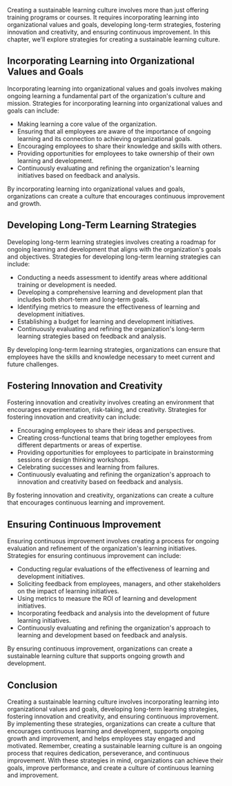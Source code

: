 
Creating a sustainable learning culture involves more than just offering training programs or courses. It requires incorporating learning into organizational values and goals, developing long-term strategies, fostering innovation and creativity, and ensuring continuous improvement. In this chapter, we'll explore strategies for creating a sustainable learning culture.

Incorporating Learning into Organizational Values and Goals
-----------------------------------------------------------

Incorporating learning into organizational values and goals involves making ongoing learning a fundamental part of the organization's culture and mission. Strategies for incorporating learning into organizational values and goals can include:

* Making learning a core value of the organization.
* Ensuring that all employees are aware of the importance of ongoing learning and its connection to achieving organizational goals.
* Encouraging employees to share their knowledge and skills with others.
* Providing opportunities for employees to take ownership of their own learning and development.
* Continuously evaluating and refining the organization's learning initiatives based on feedback and analysis.

By incorporating learning into organizational values and goals, organizations can create a culture that encourages continuous improvement and growth.

Developing Long-Term Learning Strategies
----------------------------------------

Developing long-term learning strategies involves creating a roadmap for ongoing learning and development that aligns with the organization's goals and objectives. Strategies for developing long-term learning strategies can include:

* Conducting a needs assessment to identify areas where additional training or development is needed.
* Developing a comprehensive learning and development plan that includes both short-term and long-term goals.
* Identifying metrics to measure the effectiveness of learning and development initiatives.
* Establishing a budget for learning and development initiatives.
* Continuously evaluating and refining the organization's long-term learning strategies based on feedback and analysis.

By developing long-term learning strategies, organizations can ensure that employees have the skills and knowledge necessary to meet current and future challenges.

Fostering Innovation and Creativity
-----------------------------------

Fostering innovation and creativity involves creating an environment that encourages experimentation, risk-taking, and creativity. Strategies for fostering innovation and creativity can include:

* Encouraging employees to share their ideas and perspectives.
* Creating cross-functional teams that bring together employees from different departments or areas of expertise.
* Providing opportunities for employees to participate in brainstorming sessions or design thinking workshops.
* Celebrating successes and learning from failures.
* Continuously evaluating and refining the organization's approach to innovation and creativity based on feedback and analysis.

By fostering innovation and creativity, organizations can create a culture that encourages continuous learning and improvement.

Ensuring Continuous Improvement
-------------------------------

Ensuring continuous improvement involves creating a process for ongoing evaluation and refinement of the organization's learning initiatives. Strategies for ensuring continuous improvement can include:

* Conducting regular evaluations of the effectiveness of learning and development initiatives.
* Soliciting feedback from employees, managers, and other stakeholders on the impact of learning initiatives.
* Using metrics to measure the ROI of learning and development initiatives.
* Incorporating feedback and analysis into the development of future learning initiatives.
* Continuously evaluating and refining the organization's approach to learning and development based on feedback and analysis.

By ensuring continuous improvement, organizations can create a sustainable learning culture that supports ongoing growth and development.

Conclusion
----------

Creating a sustainable learning culture involves incorporating learning into organizational values and goals, developing long-term learning strategies, fostering innovation and creativity, and ensuring continuous improvement. By implementing these strategies, organizations can create a culture that encourages continuous learning and development, supports ongoing growth and improvement, and helps employees stay engaged and motivated. Remember, creating a sustainable learning culture is an ongoing process that requires dedication, perseverance, and continuous improvement. With these strategies in mind, organizations can achieve their goals, improve performance, and create a culture of continuous learning and improvement.
